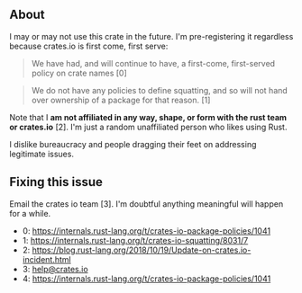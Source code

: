 ## About

I may or may not use this crate in the future. I'm pre-registering it regardless because crates.io is first come, first serve:

> We have had, and will continue to have, a first-come, first-served policy on crate names [0]

> We do not have any policies to define squatting, and so will not hand over ownership of a package for that reason. [1]

Note that I **am not affiliated in any way, shape, or form with the rust team or crates.io** [2]. I'm just a random unaffiliated person who likes using Rust.

I dislike bureaucracy and people dragging their feet on addressing legitimate issues.

## Fixing this issue

Email the crates io team [3]. I'm doubtful anything meaningful will happen for a while.

* 0: https://internals.rust-lang.org/t/crates-io-package-policies/1041
* 1: https://internals.rust-lang.org/t/crates-io-squatting/8031/7
* 2: https://blog.rust-lang.org/2018/10/19/Update-on-crates.io-incident.html
* 3: help@crates.io
* 4: https://internals.rust-lang.org/t/crates-io-package-policies/1041
